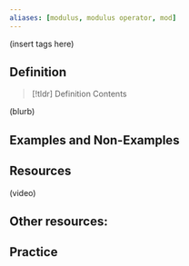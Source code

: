 ```yaml
---
aliases: [modulus, modulus operator, mod]
--- 
```


(insert tags here) 

## Definition 

> [!tldr] Definition
> Contents

(blurb)

## Examples and Non-Examples

## Resources 

(video)

Other resources: 
- 

## Practice 
